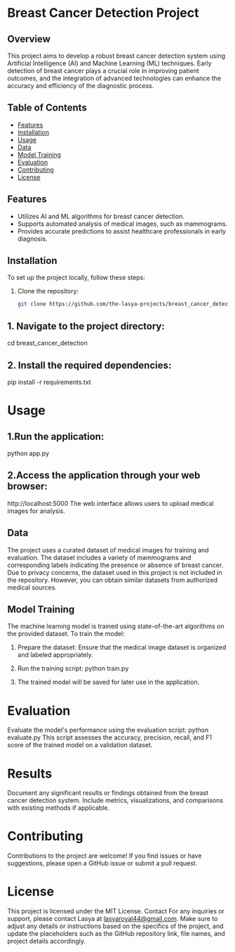 
# Breast Cancer Detection Project

## Overview

This project aims to develop a robust breast cancer detection system using Artificial Intelligence (AI) and Machine Learning (ML) techniques. Early detection of breast cancer plays a crucial role in improving patient outcomes, and the integration of advanced technologies can enhance the accuracy and efficiency of the diagnostic process.


## Table of Contents

- [Features](#features)
- [Installation](#installation)
- [Usage](#usage)
- [Data](#data)
- [Model Training](#model-training)
- [Evaluation](#evaluation)
- [Contributing](#contributing)
- [License](#license)

## Features

- Utilizes AI and ML algorithms for breast cancer detection.
- Supports automated analysis of medical images, such as mammograms.
- Provides accurate predictions to assist healthcare professionals in early diagnosis.

## Installation

To set up the project locally, follow these steps:

1. Clone the repository:

   ```bash
   git clone https://github.com/the-lasya-projects/breast_cancer_detection.git
 ## 1. Navigate to the project directory:
   cd breast_cancer_detection
 ## 2. Install the required dependencies:
   pip install -r requirements.txt
 # Usage
## 1.Run the application:
python app.py
## 2.Access the application through your web browser:
http://localhost:5000
The web interface allows users to upload medical images for analysis.
## Data
The project uses a curated dataset of medical images for training and evaluation. The dataset includes a variety of mammograms and corresponding labels indicating the presence or absence of breast cancer. Due to privacy concerns, the dataset used in this project is not included in the repository. However, you can obtain similar datasets from authorized medical sources.

## Model Training
The machine learning model is trained using state-of-the-art algorithms on the provided dataset. To train the model:

1. Prepare the dataset: Ensure that the medical image dataset is organized and labeled appropriately.

2. Run the training script:
   python train.py
3. The trained model will be saved for later use in the application.
   

  # Evaluation
Evaluate the model's performance using the evaluation script:
python evaluate.py
This script assesses the accuracy, precision, recall, and F1 score of the trained model on a validation dataset.
# Results
Document any significant results or findings obtained from the breast cancer detection system. Include metrics, visualizations, and comparisons with existing methods if applicable.


# Contributing
Contributions to the project are welcome! If you find issues or have suggestions, please open a GitHub issue or submit a pull request.
 # License
This project is licensed under the MIT License.
Contact
For any inquiries or support, please contact Lasya  at lasyaroyal44@gmail.com.
Make sure to adjust any details or instructions based on the specifics of the project, and update the placeholders such as the GitHub repository link, file names, and project details accordingly.















   

